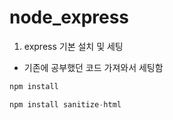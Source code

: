 # node_express

1. express 기본 설치 및 세팅

- 기존에 공부했던 코드 가져와서 세팅함

```js
npm install
```

```js
npm install sanitize-html
```
